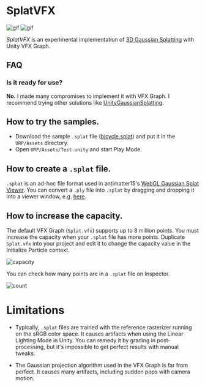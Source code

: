 # SplatVFX

![gif](https://github.com/keijiro/SplatVFX/assets/343936/19fa65e7-7db5-4151-84d1-70966a27d2d1)
![gif](https://github.com/keijiro/SplatVFX/assets/343936/2267b740-0b91-41e0-9036-5b07adae90e0)

*SplatVFX* is an experimental implementation of [3D Gaussian Splatting] with
Unity VFX Graph.

[3D Gaussian Splatting]: https://repo-sam.inria.fr/fungraph/3d-gaussian-splatting/

## FAQ

### Is it ready for use?

**No.** I made many compromises to implement it with VFX Graph. I recommend
trying other solutions like [UnityGaussianSplatting].

[UnityGaussianSplatting]: https://github.com/aras-p/UnityGaussianSplatting

## How to try the samples.

- Download the sample `.splat` file ([bicycle.splat]) and put it in the
  `URP/Assets` directory.
- Open `URP/Assets/Test.unity` and start Play Mode.

[bicycle.splat]: https://huggingface.co/cakewalk/splat-data/resolve/main/bicycle.splat

## How to create a `.splat` file.

`.splat` is an ad-hoc file format used in antimatter15's
[WebGL Gaussian Splat Viewer]. You can convert a `.ply` file into `.splat` by
dragging and dropping it into a viewer window, e.g. [here].

[WebGL Gaussian Splat Viewer]: https://github.com/antimatter15/splat
[here]: https://antimatter15.com/splat/

## How to increase the capacity.

The default VFX Graph (`Splat.vfx`) supports up to 8 million points. You must
increase the capacity when your `.splat` file has more points. Duplicate
`Splat.vfx` into your project and edit it to change the capacity value in the
Initialize Particle context.

![capacity](https://github.com/keijiro/SplatVFX/assets/343936/f8fe53b1-9173-4db7-b8b8-fbc0c00949d5)

You can check how many points are in a `.splat` file on Inspector.

![count](https://github.com/keijiro/SplatVFX/assets/343936/d6793722-d088-4904-b297-71f802fe617c)

# Limitations

- Typically, `.splat` files are trained with the reference rasterizer running
  on the sRGB color space. It causes artifacts when using the Linear Lighting
  Mode in Unity. You can remedy it by grading in post-processing, but it's
  impossible to get perfect results with manual tweaks.

- The Gaussian projection algorithm used in the VFX Graph is far from perfect.
  It causes many artifacts, including sudden pops with camera motion.
